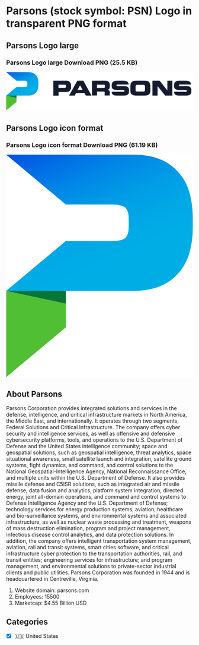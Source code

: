 # Parsons (stock symbol: PSN) Logo in transparent PNG format

## Parsons Logo large

### Parsons Logo large Download PNG (25.5 KB)

![Parsons Logo large Download PNG (25.5 KB)](/img/orig/PSN_BIG-4d78a7b1.png)

## Parsons Logo icon format

### Parsons Logo icon format Download PNG (61.19 KB)

![Parsons Logo icon format Download PNG (61.19 KB)](/img/orig/PSN-9b82e3c7.png)

## About Parsons

Parsons Corporation provides integrated solutions and services in the defense, intelligence, and critical infrastructure markets in North America, the Middle East, and internationally. It operates through two segments, Federal Solutions and Critical Infrastructure. The company offers cyber security and intelligence services, as well as offensive and defensive cybersecurity platforms, tools, and operations to the U.S. Department of Defense and the United States intelligence community; space and geospatial solutions, such as geospatial intelligence, threat analytics, space situational awareness, small satellite launch and integration, satellite ground systems, fight dynamics, and command, and control solutions to the National Geospatial-Intelligence Agency, National Reconnaissance Office, and multiple units within the U.S. Department of Defense. It also provides missile defense and C5ISR solutions, such as integrated air and missile defense, data fusion and analytics, platform system integration, directed energy, joint all-domain operations, and command and control systems to Defense Intelligence Agency and the U.S. Department of Defense; technology services for energy production systems, aviation, healthcare and bio-surveillance systems, and environmental systems and associated infrastructure, as well as nuclear waste processing and treatment, weapons of mass destruction elimination, program and project management, infectious disease control analytics, and data protection solutions. In addition, the company offers intelligent transportation system management, aviation, rail and transit systems, smart cities software, and critical infrastructure cyber protection to the transportation authorities, rail, and transit entities; engineering services for infrastructure; and program management, and environmental solutions to private-sector industrial clients and public utilities. Parsons Corporation was founded in 1944 and is headquartered in Centreville, Virginia.

1. Website domain: parsons.com
2. Employees: 15500
3. Marketcap: $4.55 Billion USD


## Categories
- [x] 🇺🇸 United States
